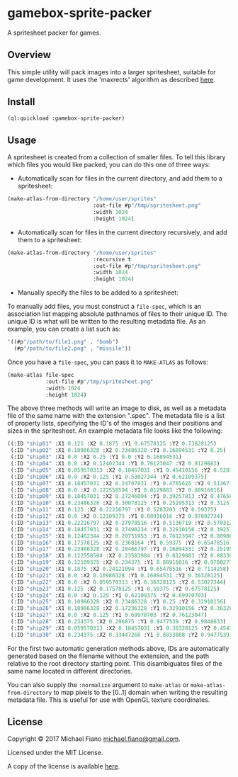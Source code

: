 # gamebox-sprite-packer

A spritesheet packer for games.

## Overview

This simple utility will pack images into a larger spritesheet, suitable for
game development. It uses the 'maxrects' algorithm as described
[here](http://clb.demon.fi/files/RectangleBinPack.pdf).

## Install

``` lisp
(ql:quickload :gamebox-sprite-packer)
```

## Usage

A spritesheet is created from a collection of smaller files. To tell this
library which files you would like packed, you can do this one of three ways:

- Automatically scan for files in the current directory, and add them to a
  spritesheet:

``` lisp
(make-atlas-from-directory "/home/user/sprites"
                           :out-file #p"/tmp/spritesheet.png"
                           :width 1024
                           :height 1024)
```

- Automatically scan for files in the current directory recursively, and add
  them to a spritesheet:

``` lisp
(make-atlas-from-directory "/home/user/sprites"
                           :recursive t
                           :out-file #p"/tmp/spritesheet.png"
                           :width 1024
                           :height 1024)
```

- Manually specify the files to be added to a spritesheet:

To manually add files, you must construct a `file-spec`, which is an association
list mapping absolute pathnames of files to their unique ID. The unique ID is
what will be written to the resulting metadata file. As an example, you can
create a list such as:

``` lisp
'((#p"/path/to/file1.png" . "bomb")
  (#p"/path/to/file2.png" . "missile"))
```

Once you have a `file-spec`, you can pass it to `MAKE-ATLAS` as follows:

``` lisp
(make-atlas file-spec
            :out-file #p"/tmp/spritesheet.png"
            :width 1024
            :height 1024)
```

The above three methods will write an image to disk, as well as a metadata file
of the same name with the extension ".spec". The metadata file is a list of
property lists, specifying the ID's of the images and their positions and sizes
in the spritesheet. An example metadata file looks like the following:

``` lisp
((:ID "ship01" :X1 0.125 :X2 0.1875 :Y1 0.67578125 :Y2 0.73828125)
 (:ID "ship02" :X1 0.10986328 :X2 0.23486328 :Y1 0.16894531 :Y2 0.25)
 (:ID "ship03" :X1 0.0 :X2 0.25 :Y1 0.0 :Y2 0.16894531)
 (:ID "ship04" :X1 0.0 :X2 0.12402344 :Y1 0.76123047 :Y2 0.8129883)
 (:ID "ship05" :X1 0.059570313 :X2 0.18457031 :Y1 0.45410156 :Y2 0.5283203)
 (:ID "ship06" :X1 0.0 :X2 0.125 :Y1 0.53027344 :Y2 0.62109375)
 (:ID "ship07" :X1 0.18457031 :X2 0.24707031 :Y1 0.4765625 :Y2 0.5136719)
 (:ID "ship08" :X1 0.0 :X2 0.122558594 :Y1 0.8129883 :Y2 0.88916016)
 (:ID "ship09" :X1 0.18457031 :X2 0.27246094 :Y1 0.39257813 :Y2 0.4765625)
 (:ID "ship10" :X1 0.23486328 :X2 0.30078125 :Y1 0.25195313 :Y2 0.3125)
 (:ID "ship11" :X1 0.125 :X2 0.22216797 :Y1 0.5283203 :Y2 0.59375)
 (:ID "ship12" :X1 0.0 :X2 0.12109375 :Y1 0.88916016 :Y2 0.97802734)
 (:ID "ship13" :X1 0.22216797 :X2 0.27978516 :Y1 0.5136719 :Y2 0.5703125)
 (:ID "ship14" :X1 0.18457031 :X2 0.27490234 :Y1 0.32910156 :Y2 0.39257813)
 (:ID "ship15" :X1 0.12402344 :X2 0.20751953 :Y1 0.76123047 :Y2 0.80908203)
 (:ID "ship16" :X1 0.17578125 :X2 0.2368164 :Y1 0.59375 :Y2 0.65478516)
 (:ID "ship17" :X1 0.23486328 :X2 0.28466797 :Y1 0.16894531 :Y2 0.25195313)
 (:ID "ship18" :X1 0.122558594 :X2 0.23583984 :Y1 0.8129883 :Y2 0.8833008)
 (:ID "ship19" :X1 0.12109375 :X2 0.234375 :Y1 0.88916016 :Y2 0.97802734)
 (:ID "ship20" :X1 0.1875 :X2 0.24121094 :Y1 0.65478516 :Y2 0.7114258)
 (:ID "ship21" :X1 0.0 :X2 0.10986328 :Y1 0.16894531 :Y2 0.36328125)
 (:ID "ship22" :X1 0.0 :X2 0.059570313 :Y1 0.36328125 :Y2 0.53027344)
 (:ID "ship23" :X1 0.125 :X2 0.17578125 :Y1 0.59375 :Y2 0.67578125)
 (:ID "ship24" :X1 0.0 :X2 0.125 :Y1 0.62109375 :Y2 0.69970703)
 (:ID "ship25" :X1 0.10986328 :X2 0.23486328 :Y1 0.25 :Y2 0.32910156)
 (:ID "ship26" :X1 0.10986328 :X2 0.17236328 :Y1 0.32910156 :Y2 0.36328125)
 (:ID "ship27" :X1 0.0 :X2 0.125 :Y1 0.69970703 :Y2 0.76123047)
 (:ID "ship28" :X1 0.234375 :X2 0.296875 :Y1 0.9477539 :Y2 0.9848633)
 (:ID "ship29" :X1 0.059570313 :X2 0.18457031 :Y1 0.36328125 :Y2 0.45410156)
 (:ID "ship30" :X1 0.234375 :X2 0.33447266 :Y1 0.8833008 :Y2 0.9477539))
```

For the first two automatic generation methods above, IDs are automatically
generated based on the filename without the extension, and the path relative to
the root directory starting point. This disambiguates files of the same name
located in different directories.

You can also supply the `:normalize` argument to `make-atlas` or
`make-atlas-from-directory` to map pixels to the [0..1] domain when writing the
resulting metadata file. This is useful for use with OpenGL texture coordinates.

## License

Copyright © 2017 Michael Fiano <michael.fiano@gmail.com>.

Licensed under the MIT License.

A copy of the license is available [here](LICENSE).
